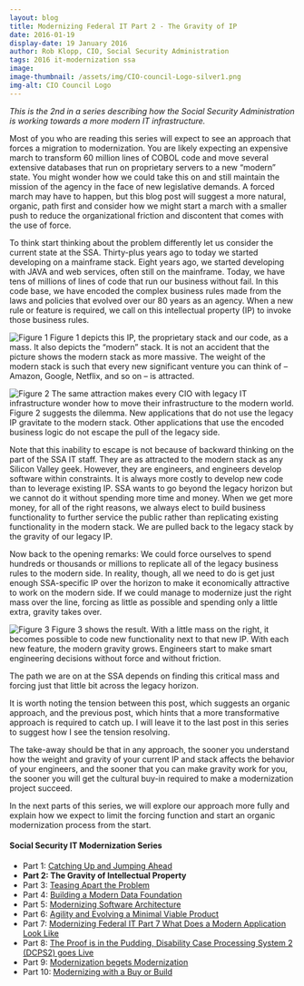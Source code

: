```yaml
---
layout: blog
title: Modernizing Federal IT Part 2 - The Gravity of IP
date: 2016-01-19
display-date: 19 January 2016
author: Rob Klopp, CIO, Social Security Administration
tags: 2016 it-modernization ssa
image:
image-thumbnail: /assets/img/CIO-council-Logo-silver1.png
img-alt: CIO Council Logo
---
```

_This is the 2nd in a series describing how the Social Security Administration is working towards a more modern IT infrastructure._

Most of you who are reading this series will expect to see an approach that forces a migration to modernization. You are likely expecting an expensive march to transform 60 million lines of COBOL code and move several extensive databases that run on proprietary servers to a new “modern” state. You might wonder how we could take this on and still maintain the mission of the agency in the face of new legislative demands. A forced march may have to happen, but this blog post will suggest a more natural, organic, path first and consider how we might start a march with a smaller push to reduce the organizational friction and discontent that comes with the use of force.

To think start thinking about the problem differently let us consider the current state at the SSA. Thirty-plus years ago to today we started developing on a mainframe stack. Eight years ago, we started developing with JAVA and web services, often still on the mainframe. Today, we have tens of millions of lines of code that run our business without fail. In this code base, we have encoded the complex business rules made from the laws and policies that evolved over our 80 years as an agency. When a new rule or feature is required, we call on this intellectual property (IP) to invoke those business rules.

![Figure 1]({{site.baseurl}}/assets/img/blog/2016.01.19.ssa.modernization.jpg)
Figure 1 depicts this IP, the proprietary stack and our code, as a mass. It also depicts the “modern” stack. It is not an accident that the picture shows the modern stack as more massive. The weight of the modern stack is such that every new significant venture you can think of –  Amazon, Google, Netflix, and so on – is attracted.

![Figure 2]({{site.baseurl}}/assets/img/blog/2016.01.19.ssa.modernization2.jpg)
The same attraction makes every CIO with legacy IT infrastructure wonder how to move their infrastructure to the modern world. Figure 2 suggests the dilemma. New applications that do not use the legacy IP gravitate to the modern stack. Other applications that use the encoded business logic do not escape the pull of the legacy side.

Note that this inability to escape is not because of backward thinking on the part of the SSA IT staff. They are as attracted to the modern stack as any Silicon Valley geek. However, they are engineers, and engineers develop software within constraints. It is always more costly to develop new code than to leverage existing IP. SSA wants to go beyond the legacy horizon but we cannot do it without spending more time and money. When we get more money, for all of the right reasons, we always elect to build business functionality to further service the public rather than replicating existing functionality in the modern stack. We are pulled back to the legacy stack by the gravity of our legacy IP.

Now back to the opening remarks: We could force ourselves to spend hundreds or thousands or millions to replicate all of the legacy business rules to the modern side. In reality, though, all we need to do is get just enough SSA-specific IP over the horizon to make it economically attractive to work on the modern side. If we could manage to modernize just the right mass over the line,  forcing as little as possible and spending only a little extra, gravity takes over.

![Figure 3]({{site.baseurl}}/assets/img/blog/2016.01.19.ssa.modernization3.jpg)
Figure 3 shows the result. With a little mass on the right, it becomes possible to code new functionality next to that new IP. With each new feature, the modern gravity grows. Engineers start to make smart engineering decisions without force and without friction.

The path we are on at the SSA depends on finding this critical mass and forcing just that little bit across the legacy horizon.

It is worth noting the tension between this post, which suggests an organic approach, and the previous post, which hints that a more transformative approach is required to catch up. I will leave it to the last post in this series to suggest how I see the tension resolving.

The take-away should be that in any approach, the sooner you understand how the weight and gravity of your current IP and stack affects the behavior of your engineers, and the sooner that you can make gravity work for you, the sooner you will get the cultural buy-in required to make a modernization project succeed.

In the next parts of this series, we will explore our approach more fully and explain how we expect to limit the forcing function and start an organic modernization process from the start.

#### Social Security IT Modernization Series
* Part 1: [Catching Up and Jumping Ahead]({{site.baseurl}}/2015/12/10/ssa-modernization-1.html)
* **Part 2: The Gravity of Intellectual Property**
* Part 3: [Teasing Apart the Problem]({{site.baseurl}}/2016/03/07/ssa-modernization-3.html)
* Part 4: [Building a Modern Data Foundation]({{site.baseurl}}/2016/03/21/ssa-modernization-4.html)
* Part 5: [Modernizing Software Architecture]({{site.baseurl}}/2016/05/23/ssa-modernization-5.html)
* Part 6: [Agility and Evolving a Minimal Viable Product]({{site.baseurl}}/2016/11/07/ssa-modernization-6.html)
* Part 7: [Modernizing Federal IT Part 7 What Does a Modern Application Look Like]({{site.baseurl}}/2016/11/22/ssa-modernization-7.html)
* Part 8: [The Proof is in the Pudding, Disability Case Processing System 2 (DCPS2) goes Live]({{site.baseurl}}/2017/01/09/ssa-modernization-8.html)
* Part 9: [Modernization begets Modernization]({{site.baseurl}}/2017/03/27/ssa-modernization-9.html)
* Part 10: [Modernizing with a Buy or Build]({{site.baseurl}}/2017/04/14/ssa-modernization-10.html)
